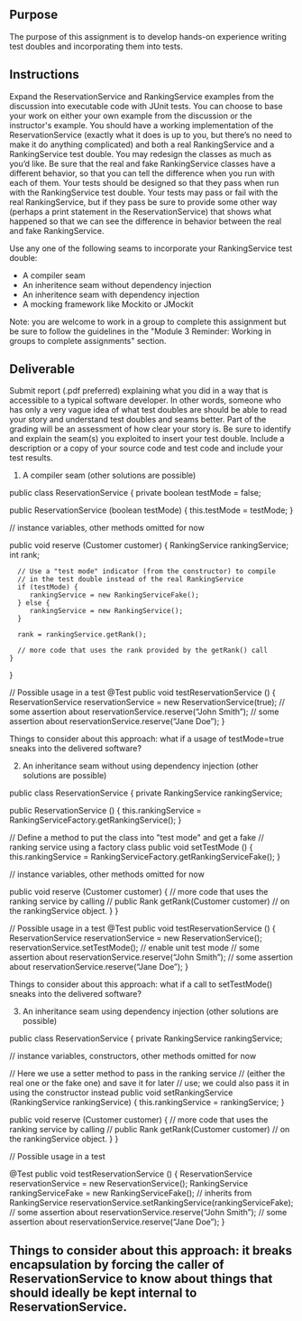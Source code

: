 ## Purpose

The purpose of this assignment is to develop hands-on experience writing test doubles and incorporating them into tests.

## Instructions

Expand the ReservationService and RankingService examples from the discussion into executable code with JUnit tests. You can choose to base your work on either your own example from the discussion or the instructor's example. You should have a working implementation of the ReservationService (exactly what it does is up to you, but there’s no need to make it do anything complicated) and both a real RankingService and a RankingService test double. You may redesign the classes as much as you’d like. Be sure that the real and fake RankingService classes have a different behavior, so that you can tell the difference when you run with each of them. Your tests should be designed so that they pass when run with the RankingService test double. Your tests may pass or fail with the real RankingService, but if they pass be sure to provide some other way (perhaps a print statement in the ReservationService) that shows what happened so that we can see the difference in behavior between the real and fake RankingService.

Use any one of the following seams to incorporate your RankingService test double:

- A compiler seam
- An inheritence seam without dependency injection
- An inheritence seam with dependency injection
- A mocking framework like Mockito or JMockit

Note: you are welcome to work in a group to complete this assignment but be sure to follow the guidelines in the "Module 3 Reminder: Working in groups to complete assignments" section.

## Deliverable

Submit report (.pdf preferred) explaining what you did in a way that is accessible to a typical software developer. In other words, someone who has only a very vague idea of what test doubles are should be able to read your story and understand test doubles and seams better. Part of the grading will be an assessment of how clear your story is. Be sure to identify and explain the seam(s) you exploited to insert your test double. Include a description or a copy of your source code and test code and include your test results.

1. A compiler seam (other solutions are possible)

public class ReservationService {
private boolean testMode = false;

public ReservationService (boolean testMode) {
this.testMode = testMode;
}

// instance variables, other methods omitted for now

public void reserve (Customer customer) {
RankingService rankingService;
int rank;

      // Use a "test mode" indicator (from the constructor) to compile
      // in the test double instead of the real RankingService
      if (testMode) {
         rankingService = new RankingServiceFake();
      } else {
         rankingService = new RankingService();
      }

      rank = rankingService.getRank();

      // more code that uses the rank provided by the getRank() call
    }

}

// Possible usage in a test
@Test public void testReservationService () {
ReservationService reservationService = new ReservationService(true);
// some assertion about reservationService.reserve(“John Smith”);
// some assertion about reservationService.reserve(“Jane Doe”);
}

Things to consider about this approach: what if a usage of testMode=true sneaks into the delivered software?

2. An inheritance seam without using dependency injection (other solutions are possible)

public class ReservationService {
private RankingService rankingService;

public ReservationService () {
this.rankingService = RankingServiceFactory.getRankingService();
}

// Define a method to put the class into "test mode" and get a fake
// ranking service using a factory class
public void setTestMode () {
this.rankingService = RankingServiceFactory.getRankingServiceFake();
}

// instance variables, other methods omitted for now

public void reserve (Customer customer) {
// more code that uses the ranking service by calling
// public Rank getRank(Customer customer)
// on the rankingService object.
}
}

// Possible usage in a test
@Test public void testReservationService () {
ReservationService reservationService = new ReservationService();
reservationService.setTestMode(); // enable unit test mode
// some assertion about reservationService.reserve(“John Smith”);
// some assertion about reservationService.reserve(“Jane Doe”);
}

Things to consider about this approach: what if a call to setTestMode() sneaks into the delivered software?

3. An inheritance seam using dependency injection (other solutions are possible)

public class ReservationService {
private RankingService rankingService;

// instance variables, constructors, other methods omitted for now

// Here we use a setter method to pass in the ranking service
// (either the real one or the fake one) and save it for later
// use; we could also pass it in using the constructor instead
public void setRankingService (RankingService rankingService) {
this.rankingService = rankingService;
}

public void reserve (Customer customer) {
// more code that uses the ranking service by calling
// public Rank getRank(Customer customer)
// on the rankingService object.
}
}

// Possible usage in a test

@Test public void testReservationService () {
ReservationService reservationService = new ReservationService();
RankingService rankingServiceFake = new RankingServiceFake(); // inherits from RankingService
reservationService.setRankingService(rankingServiceFake);
// some assertion about reservationService.reserve(“John Smith”);
// some assertion about reservationService.reserve(“Jane Doe”);
}

## Things to consider about this approach: it breaks encapsulation by forcing the caller of ReservationService to know about things that should ideally be kept internal to ReservationService.
